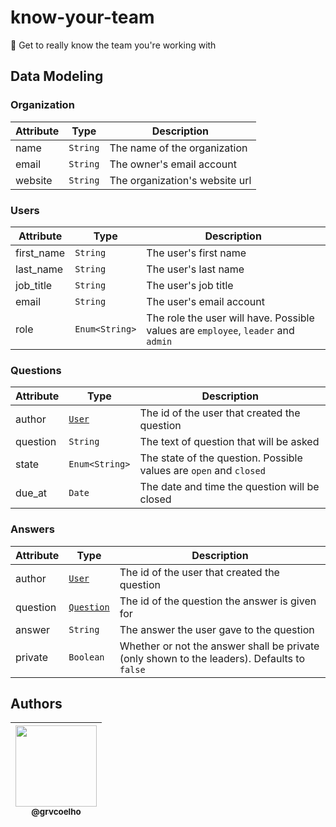 # know-your-team
:construction: Get to really know the team you're working with

## Data Modeling

### Organization

| Attribute | Type | Description |
| --- | --- | --- |
| name | `String` | The name of the organization |
| email | `String` | The owner's email account |
| website | `String` | The organization's website url |

### Users

| Attribute | Type | Description |
| --- | --- | --- |
| first_name | `String` | The user's first name |
| last_name | `String` | The user's last name |
| job_title | `String` | The user's job title |
| email | `String` | The user's email account |
| role | `Enum<String>` | The role the user will have. Possible values are `employee`, `leader` and `admin` |

### Questions

| Attribute | Type | Description |
| --- | --- | --- |
| author | [`User`](#users) | The id of the user that created the question |
| question | `String` | The text of question that will be asked |
| state | `Enum<String>` | The state of the question. Possible values are `open` and `closed` |
| due_at | `Date` | The date and time the question will be closed |

### Answers

| Attribute | Type | Description |
| --- | --- | --- |
| author | [`User`](#users) | The id of the user that created the question |
| question | [`Question`](#questions) | The id of the question the answer is given for |
| answer | `String` | The answer the user gave to the question |
| private | `Boolean` | Whether or not the answer shall be private (only shown to the leaders). Defaults to `false` |

## Authors

| [<img src="https://github.com/grvcoelho.png?v=4&s=130" width="130px;"><br><sub>@grvcoelho</sub>](https://github.com/grvcoelho) |
| :---: |
